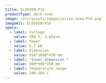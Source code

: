 ```yaml
---
title: ELEOVEN-P16
productType: deck-oven
image: /src/assets/images/pizza-oven-P16.png
imageAlt: ELEOVEN-P16
specs:
  - label: Voltage
    value: 380 V, 3-phase
  - label: Power
    value: 6.7 kW
  - label: Dimension
    value: 910*1080*430 mm
  - label: "Inner dimension "
    value: 600*900*150 mm
  - label: Temperature range
    value: 200-380 C
---
```

